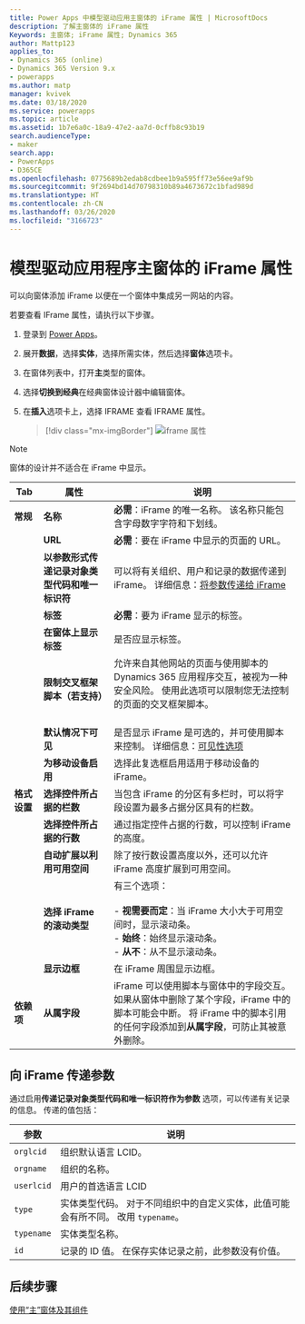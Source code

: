 ```yaml
---
title: Power Apps 中模型驱动应用主窗体的 iFrame 属性 | MicrosoftDocs
description: 了解主窗体的 iFrame 属性
Keywords: 主窗体; iFrame 属性; Dynamics 365
author: Mattp123
applies_to:
- Dynamics 365 (online)
- Dynamics 365 Version 9.x
- powerapps
ms.author: matp
manager: kvivek
ms.date: 03/18/2020
ms.service: powerapps
ms.topic: article
ms.assetid: 1b7e6a0c-18a9-47e2-aa7d-0cffb8c93b19
search.audienceType:
- maker
search.app:
- PowerApps
- D365CE
ms.openlocfilehash: 0775689b2edab8cdbee1b9a595ff73e56ee9af9b
ms.sourcegitcommit: 9f2694bd14d70798310b89a4673672c1bfad989d
ms.translationtype: HT
ms.contentlocale: zh-CN
ms.lasthandoff: 03/26/2020
ms.locfileid: "3166723"
---
```

# <a name="iframe-properties-for-model-driven-app-main-forms"></a>模型驱动应用程序主窗体的 iFrame 属性

可以向窗体添加 iFrame 以便在一个窗体中集成另一网站的内容。 

若要查看 IFrame 属性，请执行以下步骤。

1.  登录到 [Power Apps](https://make.powerapps.com/?utm_source=padocs&utm_medium=linkinadoc&utm_campaign=referralsfromdoc)。

2.  展开**数据**，选择**实体**，选择所需实体，然后选择**窗体**选项卡。 

3. 在窗体列表中，打开**主**类型的窗体。

4.  选择**切换到经典**在经典窗体设计器中编辑窗体。

4.  在**插入**选项卡上，选择 IFRAME 查看 IFRAME 属性。

      > [!div class="mx-imgBorder"] 
      > ![iframe 属性](media/iframe-properties.png)


> [!NOTE]
> 窗体的设计并不适合在 iFrame 中显示。  
  
|Tab|属性|说明|  
|---------|--------------|-----------------|  
|**常规**|**名称**|**必需**：iFrame 的唯一名称。 该名称只能包含字母数字字符和下划线。|  
||**URL**|**必需**：要在 iFrame 中显示的页面的 URL。|  
||**以参数形式传递记录对象类型代码和唯一标识符**|可以将有关组织、用户和记录的数据传递到 iFrame。 详细信息：[将参数传递给 iFrame](#pass-parameters-to-iframes) |  
||**标签**|**必需**：要为 iFrame 显示的标签。|  
||**在窗体上显示标签**|是否应显示标签。|  
||**限制交叉框架脚本（若支持）**|允许来自其他网站的页面与使用脚本的 Dynamics 365 应用程序交互，被视为一种安全风险。 使用此选项可以限制您无法控制的页面的交叉框架脚本。<br /><br />|  
||**默认情况下可见**|是否显示 iFrame 是可选的，并可使用脚本来控制。 详细信息：[可见性选项](visibility-options-legacy.md)|
||**为移动设备启用**|选择此复选框启用适用于移动设备的 iFrame。|  
|**格式设置**|**选择控件所占据的栏数**|当包含 iFrame 的分区有多栏时，可以将字段设置为最多占据分区具有的栏数。|  
||**选择控件所占据的行数**|通过指定控件占据的行数，可以控制 iFrame 的高度。|  
||**自动扩展以利用可用空间**|除了按行数设置高度以外，还可以允许 iFrame 高度扩展到可用空间。|  
||**选择 iFrame 的滚动类型**|有三个选项：<br /><br /> - **视需要而定**：当 iFrame 大小大于可用空间时，显示滚动条。<br />- **始终**：始终显示滚动条。<br />- **从不**：从不显示滚动条。|  
||**显示边框**|在 iFrame 周围显示边框。|  
|**依赖项**|**从属字段**|iFrame 可以使用脚本与窗体中的字段交互。 如果从窗体中删除了某个字段，iFrame 中的脚本可能会中断。 将 iFrame 中的脚本引用的任何字段添加到**从属字段**，可防止其被意外删除。|  
  
## <a name="pass-parameters-to-iframes"></a> 向 iFrame 传递参数  
 通过启用**传递记录对象类型代码和唯一标识符作为参数** 选项，可以传递有关记录的信息。 传递的值包括：  
  
|参数|说明|  
|---------------|-----------------|  
|`orglcid`|组织默认语言 LCID。|  
|`orgname`|组织的名称。|  
|`userlcid`|用户的首选语言 LCID|  
|`type`|实体类型代码。 对于不同组织中的自定义实体，此值可能会有所不同。 改用 `typename`。|  
|`typename`|实体类型名称。|  
|`id`|记录的 ID 值。 在保存实体记录之前，此参数没有价值。|  

## <a name="next-steps"></a>后续步骤

[使用“主”窗体及其组件](use-main-form-and-components.md)
